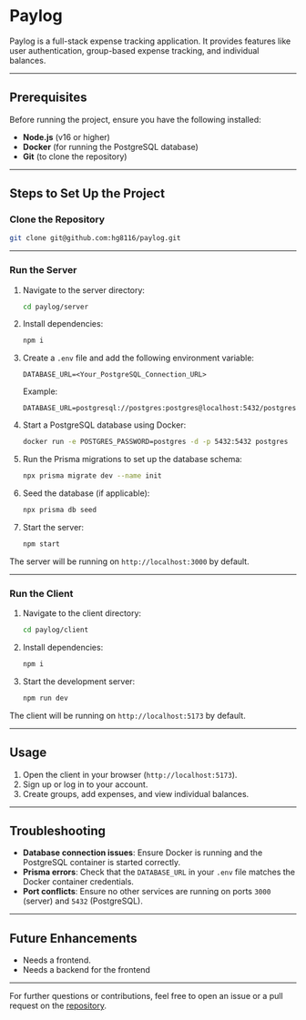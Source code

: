 # Paylog

Paylog is a full-stack expense tracking application. It provides features like user authentication, group-based expense tracking, and individual balances.

---

## Prerequisites

Before running the project, ensure you have the following installed:

- **Node.js** (v16 or higher)
- **Docker** (for running the PostgreSQL database)
- **Git** (to clone the repository)

---

## Steps to Set Up the Project

### Clone the Repository
```bash
git clone git@github.com:hg8116/paylog.git
```

---

### Run the Server

1. Navigate to the server directory:
   ```bash
   cd paylog/server
   ```

2. Install dependencies:
   ```bash
   npm i
   ```

3. Create a `.env` file and add the following environment variable:
   ```env
   DATABASE_URL=<Your_PostgreSQL_Connection_URL>
   ```
   Example:
   ```env
   DATABASE_URL=postgresql://postgres:postgres@localhost:5432/postgres
   ```

4. Start a PostgreSQL database using Docker:
   ```bash
   docker run -e POSTGRES_PASSWORD=postgres -d -p 5432:5432 postgres
   ```

5. Run the Prisma migrations to set up the database schema:
   ```bash
   npx prisma migrate dev --name init
   ```

6. Seed the database (if applicable):
   ```bash
   npx prisma db seed
   ```

7. Start the server:
   ```bash
   npm start
   ```

The server will be running on `http://localhost:3000` by default.

---

### Run the Client

1. Navigate to the client directory:
   ```bash
   cd paylog/client
   ```

2. Install dependencies:
   ```bash
   npm i
   ```

3. Start the development server:
   ```bash
   npm run dev
   ```

The client will be running on `http://localhost:5173` by default.

---

## Usage

1. Open the client in your browser (`http://localhost:5173`).
2. Sign up or log in to your account.
3. Create groups, add expenses, and view individual balances.

---

## Troubleshooting

- **Database connection issues**: Ensure Docker is running and the PostgreSQL container is started correctly.
- **Prisma errors**: Check that the `DATABASE_URL` in your `.env` file matches the Docker container credentials.
- **Port conflicts**: Ensure no other services are running on ports `3000` (server) and `5432` (PostgreSQL).

---

## Future Enhancements

- Needs a frontend.
- Needs a backend for the frontend

---

For further questions or contributions, feel free to open an issue or a pull request on the [repository](https://github.com/hg8116/paylog).


